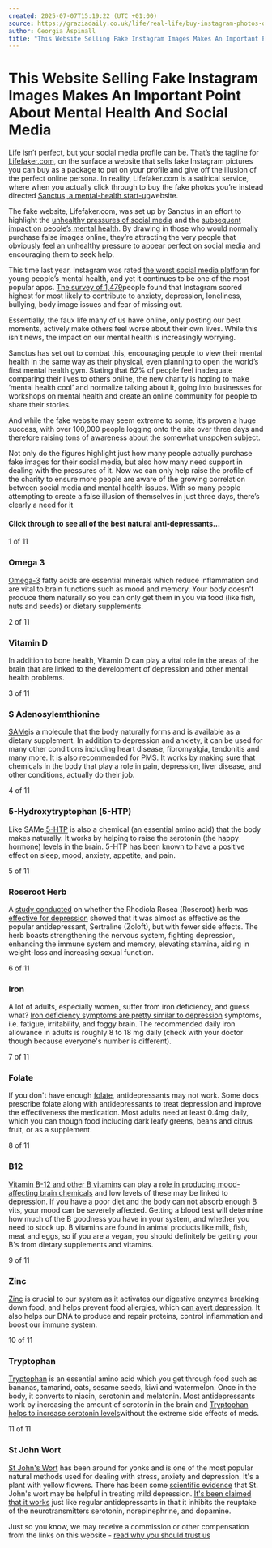```yaml
---
created: 2025-07-07T15:19:22 (UTC +01:00)
source: https://graziadaily.co.uk/life/real-life/buy-instagram-photos-online-mental-health-sanctus-lifefaker/
author: Georgia Aspinall
title: "This Website Selling Fake Instagram Images Makes An Important Point About Mental Health And Social Media"
---
```


# This Website Selling Fake Instagram Images Makes An Important Point About Mental Health And Social Media

Life isn’t perfect, but your social media profile can be. That’s the tagline for [Lifefaker.com](http://lifefaker.com/), on the surface a website that sells fake Instagram pictures you can buy as a package to put on your profile and give off the illusion of the perfect online persona. In reality, Lifefaker.com is a satirical service, where when you actually click through to buy the fake photos you’re instead directed [Sanctus, a mental-health start-up](https://sanctus.io/social-media-mental-health-b1803b6b475f)website.

The fake website, Lifefaker.com, was set up by Sanctus in an effort to highlight the [unhealthy pressures of social media](https://graziadaily.co.uk/life/real-life/facebook-instagram-quit-social-media-never-happier-happy-digital-detox/) and the [subsequent impact on people’s mental health](https://graziadaily.co.uk/fashion/news/social-media-stars-anxiety-depression/). By drawing in those who would normally purchase false images online, they’re attracting the very people that obviously feel an unhealthy pressure to appear perfect on social media and encouraging them to seek help.

This time last year, Instagram was rated [the worst social media platform](https://graziadaily.co.uk/life/real-life/instagram-worst-mental-health/) for young people’s mental health, and yet it continues to be one of the most popular apps. [The survey of 1,479](https://www.nhs.uk/news/food-and-diet/instagram-ranked-worst-for-mental-health-in-teen-survey/)people found that Instagram scored highest for most likely to contribute to anxiety, depression, loneliness, bullying, body image issues and fear of missing out.

Essentially, the faux life many of us have online, only posting our best moments, actively make others feel worse about their own lives. While this isn’t news, the impact on our mental health is increasingly worrying.

Sanctus has set out to combat this, encouraging people to view their mental health in the same way as their physical, even planning to open the world’s first mental health gym. Stating that 62% of people feel inadequate comparing their lives to others online, the new charity is hoping to make ‘mental health cool’ and normalize talking about it, going into businesses for workshops on mental health and create an online community for people to share their stories.

And while the fake website may seem extreme to some, it’s proven a huge success, with over 100,000 people logging onto the site over three days and therefore raising tons of awareness about the somewhat unspoken subject.

Not only do the figures highlight just how many people actually purchase fake images for their social media, but also how many need support in dealing with the pressures of it. Now we can only help raise the profile of the charity to ensure more people are aware of the growing correlation between social media and mental health issues. With so many people attempting to create a false illusion of themselves in just three days, there’s clearly a need for it

#### Click through to see all of the best natural anti-depressants...

1 of 11

### Omega 3

[Omega-3](http://www.lifeextension.com/magazine/2007/10/report_depression/Page-01) fatty acids are essential minerals which reduce inflammation and are vital to brain functions such as mood and memory. Your body doesn't produce them naturally so you can only get them in you via food (like fish, nuts and seeds) or dietary supplements.

2 of 11

### Vitamin D

In addition to bone health, Vitamin D can play a vital role in the areas of the brain that are linked to the development of depression and other mental health problems.

3 of 11

### S Adenosylemthionine

[SAMe](http://www.psychiatrictimes.com/depression/investigating-sam-e-depression)is a molecule that the body naturally forms and is available as a dietary supplement. In addition to depression and anxiety, it can be used for many other conditions including heart disease, fibromyalgia, tendonitis and many more. It is also recommended for PMS. It works by making sure that chemicals in the body that play a role in pain, depression, liver disease, and other conditions, actually do their job.

4 of 11

### 5-Hydroxytryptophan (5-HTP)

Like SAMe,[5-HTP](http://umm.edu/health/medical/altmed/supplement/5hydroxytryptophan-5htp) is also a chemical (an essential amino acid) that the body makes naturally. It works by helping to raise the serotonin (the happy hormone) levels in the brain. 5-HTP has been known to have a positive effect on sleep, mood, anxiety, appetite, and pain.

5 of 11

### Roseroot Herb

A [study conducted](http://www.techtimes.com/articles/42872/20150328/roseroot-herb-is-better-depression-treatment-than-conventional-drugs-heres-why.htm) on whether the Rhodiola Rosea (Roseroot) herb was [effective for depression](http://www.uphs.upenn.edu/news/News_Releases/2015/03/mao/) showed that it was almost as effective as the popular antidepressant, Sertraline (Zoloft), but with fewer side effects. The herb boasts strengthening the nervous system, fighting depression, enhancing the immune system and memory, elevating stamina, aiding in weight-loss and increasing sexual function.

6 of 11

### Iron

A lot of adults, especially women, suffer from iron deficiency, and guess what? [Iron deficiency symptoms are pretty similar to depression](http://www.irondisorders.org/iron-deficiency-anemia) symptoms, i.e. fatigue, irritability, and foggy brain. The recommended daily iron allowance in adults is roughly 8 to 18 mg daily (check with your doctor though because everyone's number is different).

7 of 11

### Folate

If you don't have enough [folate](http://www.ncbi.nlm.nih.gov/pubmed/15671130), antidepressants may not work. Some docs prescribe folate along with antidepressants to treat depression and improve the effectiveness the medication. Most adults need at least 0.4mg daily, which you can though food including dark leafy greens, beans and citrus fruit, or as a supplement.

8 of 11

### B12

[Vitamin B-12 and other B vitamins](http://www.ncbi.nlm.nih.gov/pubmed/15671130) can play a [role in producing mood-affecting brain chemicals](http://www.mayoclinic.org/diseases-conditions/depression/expert-answers/vitamin-b12-and-depression/faq-20058077) and low levels of these may be linked to depression. If you have a poor diet and the body can not absorb enough B vits, your mood can be severely affected. Getting a blood test will determine how much of the B goodness you have in your system, and whether you need to stock up. B vitamins are found in animal products like milk, fish, meat and eggs, so if you are a vegan, you should definitely be getting your B's from dietary supplements and vitamins.

9 of 11

### Zinc

[Zinc](https://www.psychologytoday.com/blog/evolutionary-psychiatry/201309/zinc-antidepressant) is crucial to our system as it activates our digestive enzymes breaking down food, and helps prevent food allergies, which [can avert depression](http://www.ncbi.nlm.nih.gov/pmc/articles/PMC3796297/). It also helps our DNA to produce and repair proteins, control inflammation and boost our immune system.

10 of 11

### Tryptophan

[Tryptophan](http://www.lifeextension.com/magazine/2013/5/Better-Brain-Chemistry-with-Tryptophan/Page-01) is an essential amino acid which you get through food such as bananas, tamarind, oats, sesame seeds, kiwi and watermelon. Once in the body, it converts to niacin, serotonin and melatonin. Most antidepressants work by increasing the amount of serotonin in the brain and [Tryptophan helps to increase serotonin levels](http://www.webmd.com/vitamins-supplements/ingredientmono-326-l-tryptophan.aspx?activeingredientid=326&activeingredientname=l-tryptophan)without the extreme side effects of meds.

11 of 11

### St John Wort

[St John's Wort](http://www.webmd.com/depression/guide/st-johns-wort) has been around for yonks and is one of the most popular natural methods used for dealing with stress, anxiety and depression. It's a plant with yellow flowers. There has been some [scientific evidence](https://nccih.nih.gov/health/stjohnswort/sjw-and-depression.htm) that St. John's wort may be helpful in treating mild depression. [It's been claimed that it works](http://www.mind.org.uk/information-support/drugs-and-treatments/st-johns-wort/#.V0BwQFffIhY) just like regular antidepressants in that it inhibits the reuptake of the neurotransmitters serotonin, norepinephrine, and dopamine.

Just so you know, we may receive a commission or other compensation from the links on this website - [read why you should trust us](https://graziadaily.co.uk/about-us/)
